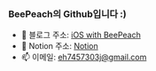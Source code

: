 ### BeePeach의 Github입니다 :)
+ 🐝 블로그 주소: [iOS with BeePeach](https://beepeach.tistory.com)
+ 📄 Notion 주소: [Notion](https://pyrite-ski-9db.notion.site/BeePeach-71dab1a226044c188883cf88120d1166)
+ 📫 이메일: eh7457303j@gmail.com

<br/>
<br/>
